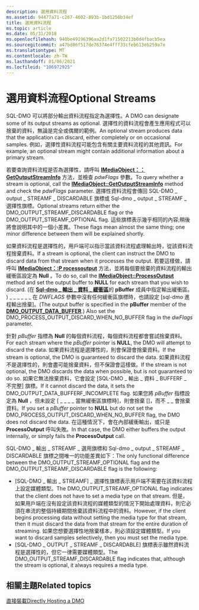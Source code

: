 ```yaml
---
description: 選用資料流程
ms.assetid: 94477a71-c267-4602-893b-1bd1256b34ef
title: 選用資料流程
ms.topic: article
ms.date: 05/31/2018
ms.openlocfilehash: 940be49196396aa2d1fa71502213b0d4fbacb5ea
ms.sourcegitcommit: a47bd86f517de76374e4fff33cfeb613eb259a7e
ms.translationtype: MT
ms.contentlocale: zh-TW
ms.lasthandoff: 01/06/2021
ms.locfileid: "106972925"
---
```

# <a name="optional-streams"></a><span data-ttu-id="b90a6-103">選用資料流程</span><span class="sxs-lookup"><span data-stu-id="b90a6-103">Optional Streams</span></span>

<span data-ttu-id="b90a6-104">SQL-DMO 可以將部分輸出資料流程指定為選擇性。</span><span class="sxs-lookup"><span data-stu-id="b90a6-104">A DMO can designate some of its output streams as optional.</span></span> <span data-ttu-id="b90a6-105">選擇性的資料流程會產生應用程式可以捨棄的資料，無論是完全或偶爾的範例。</span><span class="sxs-lookup"><span data-stu-id="b90a6-105">An optional stream produces data that the application can discard, either completely or on occasional samples.</span></span> <span data-ttu-id="b90a6-106">例如，選擇性資料流程可能包含有關主要資料流程的其他資訊。</span><span class="sxs-lookup"><span data-stu-id="b90a6-106">For example, an optional stream might contain additional information about a primary stream.</span></span>

<span data-ttu-id="b90a6-107">若要查詢資料流程是否為選擇性，請呼叫 [**IMediaObject：： GetOutputStreamInfo**](/previous-versions/windows/desktop/api/Mediaobj/nf-mediaobj-imediaobject-getoutputstreaminfo) 方法，並檢查 *pdwFlags* 參數。</span><span class="sxs-lookup"><span data-stu-id="b90a6-107">To query whether a stream is optional, call the [**IMediaObject::GetOutputStreamInfo**](/previous-versions/windows/desktop/api/Mediaobj/nf-mediaobj-imediaobject-getoutputstreaminfo) method and check the *pdwFlags* parameter.</span></span> <span data-ttu-id="b90a6-108">選擇性資料流程會傳回 SQL-DMO \_ output \_ STREAMF \_ DISCARDABLE 旗標或 Sql-dmo \_ output \_ STREAMF \_ 選擇性旗標。</span><span class="sxs-lookup"><span data-stu-id="b90a6-108">Optional streams return either the DMO\_OUTPUT\_STREAMF\_DISCARDABLE flag or the DMO\_OUTPUT\_STREAMF\_OPTIONAL flag.</span></span> <span data-ttu-id="b90a6-109">這些旗標表示幾乎相同的內容;稍後將會說明其中的一個小差異。</span><span class="sxs-lookup"><span data-stu-id="b90a6-109">These flags mean almost the same thing; one minor difference between them will be explained shortly.</span></span>

<span data-ttu-id="b90a6-110">如果資料流程是選擇性的，用戶端可以指示當該資料流程處理輸出時，從該資料流程捨棄資料。</span><span class="sxs-lookup"><span data-stu-id="b90a6-110">If a stream is optional, the client can instruct the DMO to discard data from that stream when it processes the output.</span></span> <span data-ttu-id="b90a6-111">若要這樣做，請呼叫 [**IMediaObject：:P rocessoutput**](/previous-versions/windows/desktop/api/Mediaobj/nf-mediaobj-imediaobject-processoutput) 方法，並將每個要捨棄的資料流程的輸出緩衝區設定為 **Null** 。</span><span class="sxs-lookup"><span data-stu-id="b90a6-111">To do so, call the [**IMediaObject::ProcessOutput**](/previous-versions/windows/desktop/api/Mediaobj/nf-mediaobj-imediaobject-processoutput) method and set the output buffer to **NULL** for each stream that you wish to discard.</span></span> <span data-ttu-id="b90a6-112"> (在 [**Sql-dmo \_ 輸出 \_ 資料 \_ 緩衝區**](/previous-versions/windows/desktop/api/Mediaobj/ns-mediaobj-dmo_output_data_buffer)的 **pBuffer** 成員中指定輸出緩衝區。 ) \_ \_ \_ \_ \_ \_ 在 *DWFLAGS* 參數中沒有任何緩衝區旗標時，也請設定 [sql-dmo 進程輸出捨棄]。</span><span class="sxs-lookup"><span data-stu-id="b90a6-112">(The output buffer is specified in the **pBuffer** member of the [**DMO\_OUTPUT\_DATA\_BUFFER**](/previous-versions/windows/desktop/api/Mediaobj/ns-mediaobj-dmo_output_data_buffer).) Also set the DMO\_PROCESS\_OUTPUT\_DISCARD\_WHEN\_NO\_BUFFER flag in the *dwFlags* parameter.</span></span>

<span data-ttu-id="b90a6-113">針對 *pBuffer* 指標為 **Null** 的每個資料流程，每個資料流程都會嘗試捨棄資料。</span><span class="sxs-lookup"><span data-stu-id="b90a6-113">For each stream where the *pBuffer* pointer is **NULL**, the DMO will attempt to discard the data.</span></span> <span data-ttu-id="b90a6-114">如果資料流程是選擇性的，則會保證會捨棄資料。</span><span class="sxs-lookup"><span data-stu-id="b90a6-114">If the stream is optional, the DMO is guaranteed to discard the data.</span></span> <span data-ttu-id="b90a6-115">如果資料流程不是選擇性的，則會盡可能捨棄資料，但不保證會這樣做。</span><span class="sxs-lookup"><span data-stu-id="b90a6-115">If the stream is not optional, the DMO discards the data when possible, but is not guaranteed to do so.</span></span> <span data-ttu-id="b90a6-116">如果它無法捨棄資料，它會設定 [SQL-DMO \_ 輸出 \_ 資料 \_ BUFFERF \_ 不完整] 旗標。</span><span class="sxs-lookup"><span data-stu-id="b90a6-116">If it cannot discard the data, it sets the DMO\_OUTPUT\_DATA\_BUFFERF\_INCOMPLETE flag.</span></span> <span data-ttu-id="b90a6-117">如果您將 *pBuffer* 指標設定為 **Null** ，但未設定 [ \_ \_ \_ \_ 當無緩衝區旗標時]，則會捨棄 []，而不 \_ \_ 會捨棄資料。</span><span class="sxs-lookup"><span data-stu-id="b90a6-117">If you set a *pBuffer* pointer to **NULL** but do not set the DMO\_PROCESS\_OUTPUT\_DISCARD\_WHEN\_NO\_BUFFER flag, the DMO does not discard the data.</span></span> <span data-ttu-id="b90a6-118">在這種情況下，會在內部緩衝輸出，或只是 **ProcessOutput** 呼叫失敗。</span><span class="sxs-lookup"><span data-stu-id="b90a6-118">In that case, the DMO either buffers the output internally, or simply fails the **ProcessOutput** call.</span></span>

<span data-ttu-id="b90a6-119">SQL-DMO \_ 輸出 \_ STREAMF \_ 選用旗標和 Sql-dmo \_ output \_ STREAMF \_ DISCARDABLE 旗標之間唯一的功能差異如下：</span><span class="sxs-lookup"><span data-stu-id="b90a6-119">The only functional difference between the DMO\_OUTPUT\_STREAMF\_OPTIONAL flag and the DMO\_OUTPUT\_STREAMF\_DISCARDABLE flag is the following:</span></span>

-   <span data-ttu-id="b90a6-120">[SQL-DMO \_ 輸出 \_ STREAMF] \_ 選擇性旗標表示用戶端不需要在該資料流程上設定媒體類型。</span><span class="sxs-lookup"><span data-stu-id="b90a6-120">The DMO\_OUTPUT\_STREAMF\_OPTIONAL flag indicates that the client does not have to set a media type on that stream.</span></span> <span data-ttu-id="b90a6-121">但是，如果用戶端在沒有設定該資料流程的媒體類型的情況下開始處理資料，則它必須在串流的整個持續期間捨棄該資料流程中的資料。</span><span class="sxs-lookup"><span data-stu-id="b90a6-121">However, if the client begins processing data without setting the media type for that stream, then it must discard the data from that stream for the entire duration of streaming.</span></span> <span data-ttu-id="b90a6-122">如果您想要選擇性地捨棄樣本，則必須設定媒體類型。</span><span class="sxs-lookup"><span data-stu-id="b90a6-122">If you want to discard samples selectively, then you must set the media type.</span></span>
-   <span data-ttu-id="b90a6-123">[SQL-DMO \_ OUTPUT \_ STREAMF \_ DISCARDABLE] 旗標表示雖然資料流程是選擇性的，但它一律需要媒體類型。</span><span class="sxs-lookup"><span data-stu-id="b90a6-123">The DMO\_OUTPUT\_STREAMF\_DISCARDABLE flag indicates that, although the stream is optional, it always requires a media type.</span></span>

## <a name="related-topics"></a><span data-ttu-id="b90a6-124">相關主題</span><span class="sxs-lookup"><span data-stu-id="b90a6-124">Related topics</span></span>

<dl> <dt>

[<span data-ttu-id="b90a6-125">直接裝載</span><span class="sxs-lookup"><span data-stu-id="b90a6-125">Directly Hosting a DMO</span></span>](directly-hosting-a-dmo.md)
</dt> </dl>

 

 




